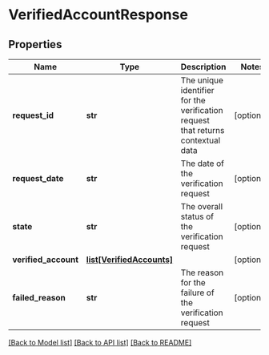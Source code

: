 # VerifiedAccountResponse

## Properties
Name | Type | Description | Notes
------------ | ------------- | ------------- | -------------
**request_id** | **str** | The unique identifier for the verification request that returns contextual data | [optional] 
**request_date** | **str** | The date of the verification request | [optional] 
**state** | **str** | The overall status of the verification request | [optional] 
**verified_account** | [**list[VerifiedAccounts]**](VerifiedAccounts.md) |  | [optional] 
**failed_reason** | **str** | The reason for the failure of the verification request | [optional] 

[[Back to Model list]](../README.md#documentation-for-models) [[Back to API list]](../README.md#documentation-for-api-endpoints) [[Back to README]](../README.md)


